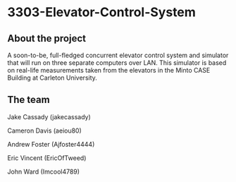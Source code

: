 # 3303-Elevator-Control-System

## About the project
A soon-to-be, full-fledged concurrent elevator control system and simulator that will run on three separate computers over LAN. This simulator is based on real-life measurements taken from the elevators in the Minto CASE Building at Carleton University.

## The team
Jake Cassady (jakecassady)

Cameron Davis (aeiou80)

Andrew Foster (Ajfoster4444)

Eric Vincent (EricOfTweed)

John Ward (Imcool4789)
